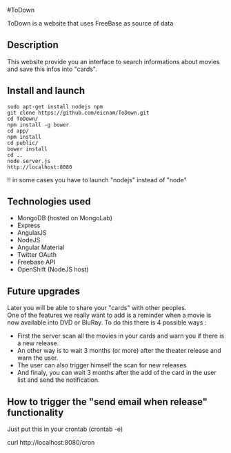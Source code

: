 #ToDown

ToDown is a website that uses FreeBase as source of data

## Description

This website provide you an interface to search informations about movies and save this infos into "cards".  

## Install and launch

```
sudo apt-get install nodejs npm
git clone https://github.com/eicnam/ToDown.git
cd ToDown/
npm install -g bower
cd app/
npm install
cd public/
bower install
cd ..
node server.js
http://localhost:8080
```
!! in some cases you have to launch "nodejs" instead of "node"


## Technologies used 

- MongoDB (hosted on MongoLab)
- Express
- AngularJS
- NodeJS
- Angular Material
- Twitter OAuth
- Freebase API
- OpenShift (NodeJS host)

## Future upgrades  

Later you will be able to share your "cards" with other peoples.  
One of the features we really want to add is a reminder when a movie is now available into DVD or BluRay. To do this there is 4 possible ways : 
- First the server scan all the movies in your cards and warn you if there is a new release.  
- An other way is to wait 3 months (or more) after the theater release and warn the user.  
- The user can also trigger himself the scan for new releases
- And finaly, you can wait 3 months after the add of the card in the user list and send the notification.  

## How to trigger the "send email when release" functionality

Just put this in your crontab (crontab -e)  

curl http://localhost:8080/cron
